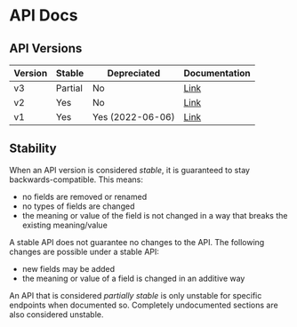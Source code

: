 # API Docs

## API Versions

| Version | Stable  | Depreciated      | Documentation |
| ------- | ------- | ---------------- | ------------- |
| v3      | Partial | No               | [Link](v3)   |
| v2      | Yes     | No               | [Link](v2)   |
| v1      | Yes     | Yes (2022-06-06) | [Link](v1)   |

## Stability

When an API version is considered *stable*, it is guaranteed to stay backwards-compatible. This means:
- no fields are removed or renamed
- no types of fields are changed
- the meaning or value of the field is not changed in a way that breaks the existing meaning/value

A stable API does not guarantee no changes to the API. The following changes are possible under a stable API:
- new fields may be added
- the meaning or value of a field is changed in an additive way

An API that is considered *partially stable* is only unstable for specific endpoints when documented so. Completely undocumented sections are also considered unstable.
